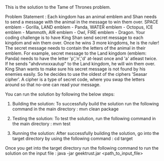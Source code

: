 This is the solution to the Tame of Thrones problem.

Problem Statement :
Each kingdom has an animal emblem and Shan needs to send a message with the animal in the message to win them over.
SPACE emblem - Gorilla, LAND emblem - Panda, WATER emblem - Octopus,
ICE emblem - Mammoth, AIR emblem - Owl, FIRE emblem - Dragon.
Your coding challenge is to have King Shan send secret message to each kingdom and win them over.
Once he wins 3 more kingdoms, he is the ruler! The secret message needs to contain the letters of the animal in their emblem.
For example, secret message to the Land kingdom (emblem: Panda) needs to have the letter 'p','n','d' at-least once and 'a' atleast
twice. If he sends "ahdvvnxxxautup" to the Land kingdom, he will win them over.
King Shan wants to make sure his secret message is not found by his enemies easily. So he decides to use the oldest of the
ciphers 'Seasar cipher'. A cipher is a type of secret code, where you swap the letters around so that no-one can read your
message.

You can run the solution by following the below steps:

1) Building the solution:
To successfully build the solution run the following command in the main directory :
mvn clean package


2) Testing the solution:
To test the solution, run the following command in the main directory :
mvn test


3) Running the solution:
After successfully building the solution, go into the target directory by using the following command :
cd target

Once you get into the target directory run the following command to run the solution on the input file :
java -jar geektrust.jar <path_to_input_file>

